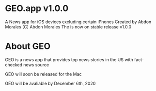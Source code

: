 # GEO.app v1.0.0
A News app for iOS devices excluding certain iPhones
Created by Abdon Morales
(C) Abdon Morales
The is now on stable release v1.0.0
# About GEO
GEO is a news app that provides top news stories in the US with fact-checked news source

GEO will soon be released for the Mac

GEO will be avaliable by December 6th, 2020
